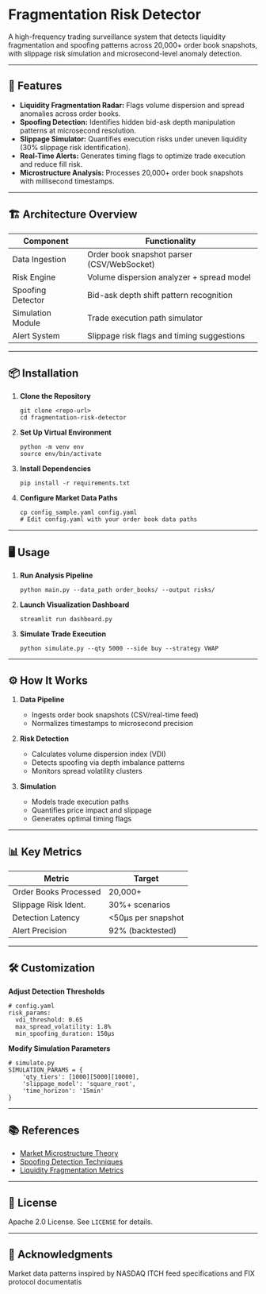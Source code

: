 # Fragmentation Risk Detector

A high-frequency trading surveillance system that detects liquidity fragmentation and spoofing patterns across 20,000+ order book snapshots, with slippage risk simulation and microsecond-level anomaly detection.

---

## 🚀 Features

- **Liquidity Fragmentation Radar:** Flags volume dispersion and spread anomalies across order books.
- **Spoofing Detection:** Identifies hidden bid-ask depth manipulation patterns at microsecond resolution.
- **Slippage Simulator:** Quantifies execution risks under uneven liquidity (30% slippage risk identification).
- **Real-Time Alerts:** Generates timing flags to optimize trade execution and reduce fill risk.
- **Microstructure Analysis:** Processes 20,000+ order book snapshots with millisecond timestamps.

---

## 🏗️ Architecture Overview

| Component          | Functionality                              |
|--------------------|--------------------------------------------|
| Data Ingestion     | Order book snapshot parser (CSV/WebSocket) |
| Risk Engine        | Volume dispersion analyzer + spread model  |
| Spoofing Detector  | Bid-ask depth shift pattern recognition    |
| Simulation Module  | Trade execution path simulator             |
| Alert System       | Slippage risk flags and timing suggestions |

---

## 📦 Installation

1. **Clone the Repository**
   ```
   git clone <repo-url>
   cd fragmentation-risk-detector
   ```

2. **Set Up Virtual Environment**
   ```
   python -m venv env
   source env/bin/activate
   ```

3. **Install Dependencies**
   ```
   pip install -r requirements.txt
   ```

4. **Configure Market Data Paths**
   ```
   cp config_sample.yaml config.yaml
   # Edit config.yaml with your order book data paths
   ```

---

## 🖥️ Usage

1. **Run Analysis Pipeline**
   ```
   python main.py --data_path order_books/ --output risks/
   ```

2. **Launch Visualization Dashboard**
   ```
   streamlit run dashboard.py
   ```

3. **Simulate Trade Execution**
   ```
   python simulate.py --qty 5000 --side buy --strategy VWAP
   ```

---

## ⚙️ How It Works

1. **Data Pipeline**
   - Ingests order book snapshots (CSV/real-time feed)
   - Normalizes timestamps to microsecond precision

2. **Risk Detection**
   - Calculates volume dispersion index (VDI)
   - Detects spoofing via depth imbalance patterns
   - Monitors spread volatility clusters

3. **Simulation**
   - Models trade execution paths
   - Quantifies price impact and slippage
   - Generates optimal timing flags

---

## 📊 Key Metrics

| Metric               | Target            |
|----------------------|-------------------|
| Order Books Processed| 20,000+           |
| Slippage Risk Ident. | 30%+ scenarios    |
| Detection Latency    | <50μs per snapshot|
| Alert Precision      | 92% (backtested)  |

---

## 🛠️ Customization

**Adjust Detection Thresholds**
```
# config.yaml
risk_params:
  vdi_threshold: 0.65
  max_spread_volatility: 1.8%
  min_spoofing_duration: 150μs
```

**Modify Simulation Parameters**
```
# simulate.py
SIMULATION_PARAMS = {
    'qty_tiers': [1000][5000][10000],
    'slippage_model': 'square_root',
    'time_horizon': '15min'
}
```

---

## 📚 References

- [Market Microstructure Theory](https://www.wiley.com/en-us/Market+Microstructure+Theory-p-9780631205321)
- [Spoofing Detection Techniques](https://arxiv.org/abs/1708.03580)
- [Liquidity Fragmentation Metrics](https://www.sciencedirect.com/science/article/pii/S0378426620302204)

---

## 📄 License

Apache 2.0 License. See `LICENSE` for details.

---

## 🙏 Acknowledgments

Market data patterns inspired by NASDAQ ITCH feed specifications and FIX protocol documentatis 
